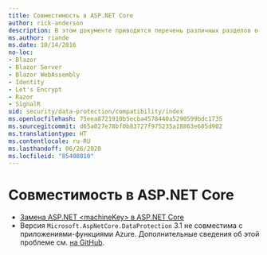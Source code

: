 ```yaml
---
title: Совместимость в ASP.NET Core
author: rick-anderson
description: В этом документе приводится перечень различных разделов о совместимости с защитой данных в ASP.NET Core.
ms.author: riande
ms.date: 10/14/2016
no-loc:
- Blazor
- Blazor Server
- Blazor WebAssembly
- Identity
- Let's Encrypt
- Razor
- SignalR
uid: security/data-protection/compatibility/index
ms.openlocfilehash: 75eea8721910b5ecba4578440a5290599bdc1735
ms.sourcegitcommit: d65a027e78bf0b83727f975235a18863e685d902
ms.translationtype: HT
ms.contentlocale: ru-RU
ms.lasthandoff: 06/26/2020
ms.locfileid: "85408010"
---
```

# <a name="compatibility-in-aspnet-core"></a>Совместимость в ASP.NET Core

* [Замена ASP.NET \<machineKey> в ASP.NET Core](xref:security/data-protection/compatibility/replacing-machinekey)
* Версия `Microsoft.AspNetCore.DataProtection` 3.1 не совместима с приложениями-функциями Azure. Дополнительные сведения об этой проблеме см. [на GitHub](https://github.com/Azure/azure-functions-host/issues/5447).
